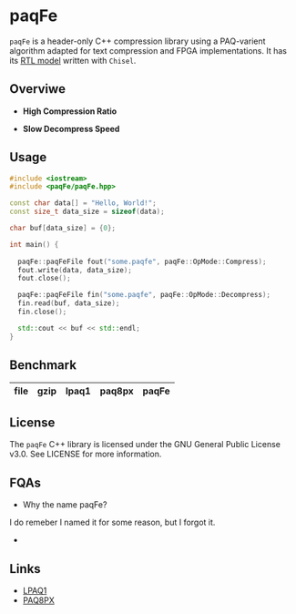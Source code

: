 # paqFe

`paqFe` is a header-only C++ compression library using a PAQ-varient algorithm adapted for text compression and FPGA implementations. It has its [RTL model]() written with `Chisel`.  

## Overviwe

- **High Compression Ratio**

- **Slow Decompress Speed**

## Usage

``` C++
#include <iostream>
#include <paqFe/paqFe.hpp>

const char data[] = "Hello, World!";
const size_t data_size = sizeof(data);

char buf[data_size] = {0};

int main() {
  
  paqFe::paqFeFile fout("some.paqfe", paqFe::OpMode::Compress);
  fout.write(data, data_size);
  fout.close();

  paqFe::paqFeFile fin("some.paqfe", paqFe::OpMode::Decompress);
  fin.read(buf, data_size);
  fin.close();

  std::cout << buf << std::endl;
}
```

## Benchmark

|file|gzip|lpaq1|paq8px|paqFe|
|--|--|--|--|--|

## License

The `paqFe` C++ library is licensed under the GNU General Public License v3.0. See LICENSE for more information.

## FQAs

- Why the name paqFe?

I do remeber I named it for some reason, but I forgot it.

- 

## Links

- [LPAQ1]()
- [PAQ8PX]()